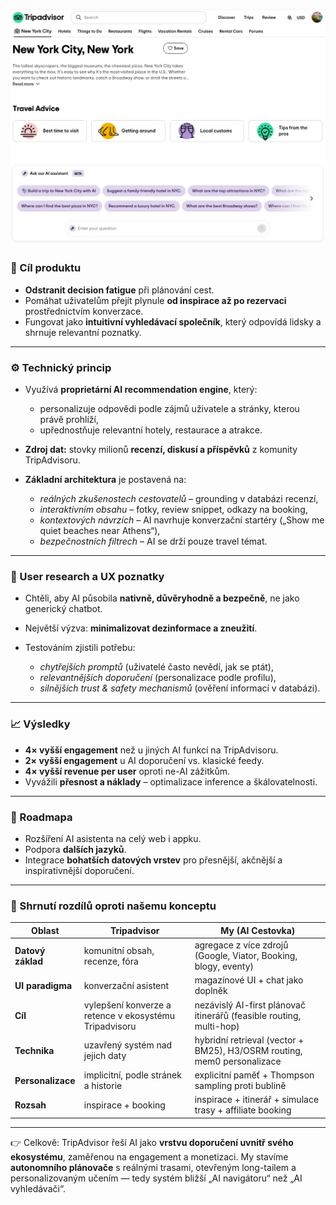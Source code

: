 ![TripAdvisor AI](./tripadvisor.webp)

### 🧭 Cíl produktu

* **Odstranit decision fatigue** při plánování cest.
* Pomáhat uživatelům přejít plynule **od inspirace až po rezervaci** prostřednictvím konverzace.
* Fungovat jako **intuitivní vyhledávací společník**, který odpovídá lidsky a shrnuje relevantní poznatky.

---

### ⚙️ Technický princip

* Využívá **proprietární AI recommendation engine**, který:

  * personalizuje odpovědi podle zájmů uživatele a stránky, kterou právě prohlíží,
  * upřednostňuje relevantní hotely, restaurace a atrakce.
* **Zdroj dat:** stovky milionů **recenzí, diskusí a příspěvků** z komunity TripAdvisoru.
* **Základní architektura** je postavená na:

  * *reálných zkušenostech cestovatelů* – grounding v databázi recenzí,
  * *interaktivním obsahu* – fotky, review snippet, odkazy na booking,
  * *kontextových návrzích* – AI navrhuje konverzační startéry („Show me quiet beaches near Athens“),
  * *bezpečnostních filtrech* – AI se drží pouze travel témat.

---

### 🧠 User research a UX poznatky

* Chtěli, aby AI působila **nativně, důvěryhodně a bezpečně**, ne jako generický chatbot.
* Největší výzva: **minimalizovat dezinformace a zneužití**.
* Testováním zjistili potřebu:

  * *chytřejších promptů* (uživatelé často nevědí, jak se ptát),
  * *relevantnějších doporučení* (personalizace podle profilu),
  * *silnějších trust & safety mechanismů* (ověření informací v databázi).

---

### 📈 Výsledky

* **4× vyšší engagement** než u jiných AI funkcí na TripAdvisoru.
* **2× vyšší engagement** u AI doporučení vs. klasické feedy.
* **4× vyšší revenue per user** oproti ne-AI zážitkům.
* Vyvážili **přesnost a náklady** – optimalizace inference a škálovatelnosti.

---

### 🔮 Roadmapa

* Rozšíření AI asistenta na celý web i appku.
* Podpora **dalších jazyků**.
* Integrace **bohatších datových vrstev** pro přesnější, akčnější a inspirativnější doporučení.

---

### 📌 Shrnutí rozdílů oproti našemu konceptu

| Oblast            | Tripadvisor                                            | My (AI Cestovka)                                                        |
| ----------------- | ------------------------------------------------------ | ----------------------------------------------------------------------- |
| **Datový základ** | komunitní obsah, recenze, fóra                         | agregace z více zdrojů (Google, Viator, Booking, blogy, eventy)         |
| **UI paradigma**  | konverzační asistent                                   | magazínové UI + chat jako doplněk                                       |
| **Cíl**           | vylepšení konverze a retence v ekosystému Tripadvisoru | nezávislý AI-first plánovač itinerářů (feasible routing, multi-hop)     |
| **Technika**      | uzavřený systém nad jejich daty                        | hybridní retrieval (vector + BM25), H3/OSRM routing, mem0 personalizace |
| **Personalizace** | implicitní, podle stránek a historie                   | explicitní paměť + Thompson sampling proti bublině                      |
| **Rozsah**        | inspirace + booking                                    | inspirace + itinerář + simulace trasy + affiliate booking               |

---

👉 Celkově: TripAdvisor řeší AI jako **vrstvu doporučení uvnitř svého ekosystému**, zaměřenou na engagement a monetizaci.
My stavíme **autonomního plánovače** s reálnými trasami, otevřeným long-tailem a personalizovaným učením — tedy systém bližší „AI navigátoru“ než „AI vyhledávači“.

